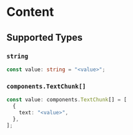# Content


## Supported Types

### `string`

```typescript
const value: string = "<value>";
```

### `components.TextChunk[]`

```typescript
const value: components.TextChunk[] = [
  {
    text: "<value>",
  },
];
```

